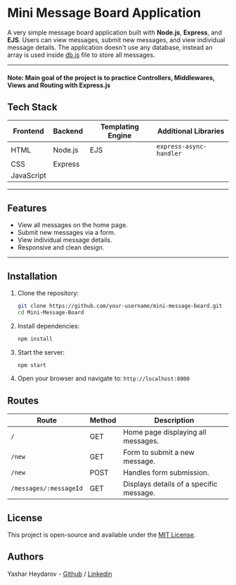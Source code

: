 # Mini Message Board Application

A very simple message board application built with **Node.js**, **Express**, and **EJS**. Users can view messages, submit new messages, and view individual message details.
The application doesn't use any database, instead an array is used inside [db.js](https://github.com/heydarov93/Mini-Message-Board/blob/main/db.js) file to store all messages.

---

#### Note: Main goal of the project is to practice Controllers, Middlewares, Views and Routing with Express.js

## Tech Stack

| **Frontend** | **Backend** | **Templating Engine** | **Additional Libraries** |
|--------------|-------------|------------------------|--------------------------|
| HTML         | Node.js     | EJS                    | `express-async-handler`  |
| CSS          | Express     |                        |                          |
| JavaScript   |             |                        |                          |

---

## Features

- View all messages on the home page.
- Submit new messages via a form.
- View individual message details.
- Responsive and clean design.

---

## Installation

1. Clone the repository:
   ```bash
   git clone https://github.com/your-username/mini-message-board.git
   cd Mini-Message-Board

2. Install dependencies:
   ```bash
   npm install

3. Start the server:
   ```bash
   npm start

4. Open your browser and navigate to:
   ```http://localhost:8000```

## Routes

| **Route**         | **Method** | **Description**                          |
|-------------------|------------|------------------------------------------|
| `/`               | GET        | Home page displaying all messages.       |
| `/new`            | GET        | Form to submit a new message.            |
| `/new`            | POST       | Handles form submission.                 |
| `/messages/:messageId`   | GET        | Displays details of a specific message.  |

## License

This project is open-source and available under the [MIT License](LICENSE).

## Authors
Yashar Heydarov - [Github](https://github.com/heydarov93) / [Linkedin](https://www.linkedin.com/in/yashar-heydarov/)
